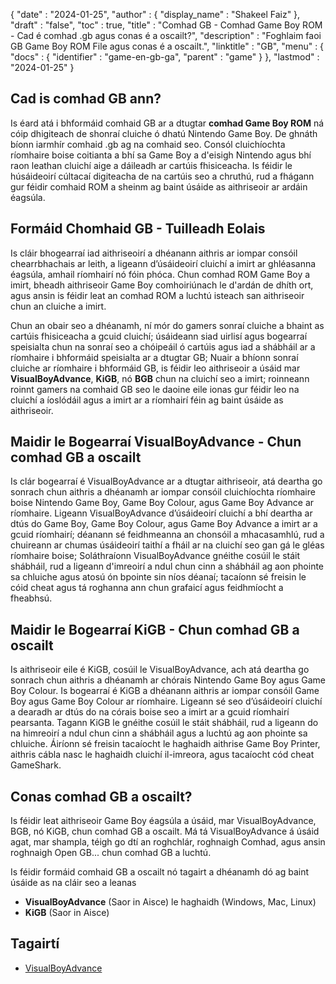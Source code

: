 {
  "date" : "2024-01-25",
  "author" : {
    "display_name" : "Shakeel Faiz"
},
  "draft" : "false",
  "toc" : true,
  "title" : "Comhad GB - Comhad Game Boy ROM - Cad é comhad .gb agus conas é a oscailt?",
  "description" : "Foghlaim faoi GB Game Boy ROM File agus conas é a oscailt.",
  "linktitle" : "GB",
  "menu" : {
    "docs" : {
      "identifier" : "game-en-gb-ga",
      "parent" : "game"
}
},
  "lastmod" : "2024-01-25"
}

## Cad is comhad GB ann?

Is éard atá i bhformáid comhaid GB ar a dtugtar **comhad Game Boy ROM** ná cóip dhigiteach de shonraí cluiche ó dhatú Nintendo Game Boy. De ghnáth bíonn iarmhír comhaid .gb ag na comhaid seo. Consól cluichíochta ríomhaire boise coitianta a bhí sa Game Boy a d'eisigh Nintendo agus bhí raon leathan cluichí aige a dáileadh ar cartúis fhisiceacha. Is féidir le húsáideoirí cúltacaí digiteacha de na cartúis seo a chruthú, rud a fhágann gur féidir comhaid ROM a sheinm ag baint úsáide as aithriseoir ar ardáin éagsúla.

## Formáid Chomhaid GB - Tuilleadh Eolais

Is cláir bhogearraí iad aithriseoirí a dhéanann aithris ar iompar consóil chearrbhachais ar leith, a ligeann d’úsáideoirí cluichí a imirt ar ghléasanna éagsúla, amhail ríomhairí nó fóin phóca. Chun comhad ROM Game Boy a imirt, bheadh aithriseoir Game Boy comhoiriúnach le d'ardán de dhíth ort, agus ansin is féidir leat an comhad ROM a luchtú isteach san aithriseoir chun an cluiche a imirt.

Chun an obair seo a dhéanamh, ní mór do gamers sonraí cluiche a bhaint as cartúis fhisiceacha a gcuid cluichí; úsáideann siad uirlisí agus bogearraí speisialta chun na sonraí seo a chóipeáil ó cartúis agus iad a shábháil ar a ríomhaire i bhformáid speisialta ar a dtugtar GB; Nuair a bhíonn sonraí cluiche ar ríomhaire i bhformáid GB, is féidir leo aithriseoir a úsáid mar **VisualBoyAdvance**, **KiGB**, nó **BGB** chun na cluichí seo a imirt; roinneann roinnt gamers na comhaid GB seo le daoine eile ionas gur féidir leo na cluichí a íoslódáil agus a imirt ar a ríomhairí féin ag baint úsáide as aithriseoir.

## Maidir le Bogearraí VisualBoyAdvance - Chun comhad GB a oscailt

Is clár bogearraí é VisualBoyAdvance ar a dtugtar aithriseoir, atá deartha go sonrach chun aithris a dhéanamh ar iompar consóil cluichíochta ríomhaire boise Nintendo Game Boy, Game Boy Colour, agus Game Boy Advance ar ríomhaire. Ligeann VisualBoyAdvance d’úsáideoirí cluichí a bhí deartha ar dtús do Game Boy, Game Boy Colour, agus Game Boy Advance a imirt ar a gcuid ríomhairí; déanann sé feidhmeanna an chonsóil a mhacasamhlú, rud a chuireann ar chumas úsáideoirí taithí a fháil ar na cluichí seo gan gá le gléas ríomhaire boise; Soláthraíonn VisualBoyAdvance gnéithe cosúil le stáit shábháil, rud a ligeann d'imreoirí a ndul chun cinn a shábháil ag aon phointe sa chluiche agus atosú ón bpointe sin níos déanaí; tacaíonn sé freisin le cóid cheat agus tá roghanna ann chun grafaicí agus feidhmíocht a fheabhsú.

## Maidir le Bogearraí KiGB - Chun comhad GB a oscailt

Is aithriseoir eile é KiGB, cosúil le VisualBoyAdvance, ach atá deartha go sonrach chun aithris a dhéanamh ar chórais Nintendo Game Boy agus Game Boy Colour. Is bogearraí é KiGB a dhéanann aithris ar iompar consóil Game Boy agus Game Boy Colour ar ríomhaire. Ligeann sé seo d’úsáideoirí cluichí a dearadh ar dtús do na córais boise seo a imirt ar a gcuid ríomhairí pearsanta. Tagann KiGB le gnéithe cosúil le stáit shábháil, rud a ligeann do na himreoirí a ndul chun cinn a shábháil agus a luchtú ag aon phointe sa chluiche. Áiríonn sé freisin tacaíocht le haghaidh aithrise Game Boy Printer, aithris cábla nasc le haghaidh cluichí il-imreora, agus tacaíocht cód cheat GameShark.

## Conas comhad GB a oscailt?

Is féidir leat aithriseoir Game Boy éagsúla a úsáid, mar VisualBoyAdvance, BGB, nó KiGB, chun comhad GB a oscailt. Má tá VisualBoyAdvance á úsáid agat, mar shampla, téigh go dtí an roghchlár, roghnaigh Comhad, agus ansin roghnaigh Open GB... chun comhad GB a luchtú.

Is féidir formáid comhaid GB a oscailt nó tagairt a dhéanamh dó ag baint úsáide as na cláir seo a leanas

- **VisualBoyAdvance** (Saor in Aisce) le haghaidh (Windows, Mac, Linux)
- **KiGB** (Saor in Aisce)

## Tagairtí
* [VisualBoyAdvance]( https://en.wikipedia.org/wiki/VisualBoyAdvance)


